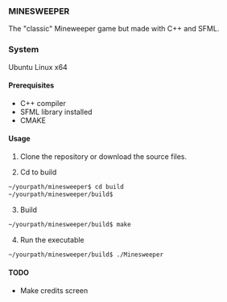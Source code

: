 ### MINESWEEPER

The "classic" Mineweeper game but made with C++ and SFML.

### System

Ubuntu Linux x64

#### Prerequisites

- C++ compiler
- SFML library installed
- CMAKE

#### Usage

1. Clone the repository or download the source files.

2. Cd to build

```bash
~/yourpath/minesweeper$ cd build
~/yourpath/minesweeper/build$
```

3. Build

```bash
~/yourpath/minesweeper/build$ make
```

4. Run the executable 

```bash
~/yourpath/minesweeper/build$ ./Minesweeper
```

#### TODO

- Make credits screen